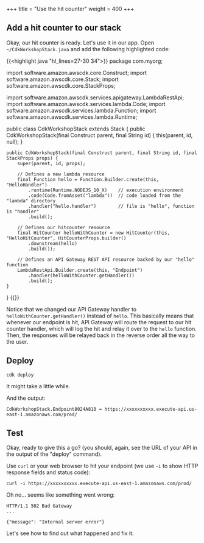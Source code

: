 +++
title = "Use the hit counter"
weight = 400
+++

## Add a hit counter to our stack

Okay, our hit counter is ready. Let's use it in our app. Open `~/CdkWorkshopStack.java` and add the following highlighted code:

{{<highlight java "hl_lines=27-30 34">}}
package com.myorg;

import software.amazon.awscdk.core.Construct;
import software.amazon.awscdk.core.Stack;
import software.amazon.awscdk.core.StackProps;

import software.amazon.awscdk.services.apigateway.LambdaRestApi;
import software.amazon.awscdk.services.lambda.Code;
import software.amazon.awscdk.services.lambda.Function;
import software.amazon.awscdk.services.lambda.Runtime;

public class CdkWorkshopStack extends Stack {
    public CdkWorkshopStack(final Construct parent, final String id) {
        this(parent, id, null);
    }

    public CdkWorkshopStack(final Construct parent, final String id, final StackProps props) {
        super(parent, id, props);

        // Defines a new lambda resource
        final Function hello = Function.Builder.create(this, "HelloHandler")
            .runtime(Runtime.NODEJS_10_X)    // execution environment
            .code(Code.fromAsset("lambda"))  // code loaded from the "lambda" directory
            .handler("hello.handler")        // file is "hello", function is "handler"
            .build();

        // Defines our hitcounter resource
        final HitCounter helloWithCounter = new HitCounter(this, "HelloHitCounter", HitCounterProps.builder()
            .downstream(hello)
            .build());

        // Defines an API Gateway REST API resource backed by our "hello" function
        LambdaRestApi.Builder.create(this, "Endpoint")
            .handler(helloWithCounter.getHandler())
            .build();
    }
}
{{</highlight>}}

Notice that we changed our API Gateway handler to `helloWithCounter.getHandler()`
instead of `hello`. This basically means that whenever our endpoint is hit, API
Gateway will route the request to our hit counter handler, which will log the
hit and relay it over to the `hello` function. Then, the responses will be
relayed back in the reverse order all the way to the user.

## Deploy

```
cdk deploy
```
It might take a little while.

And the output:

```
CdkWorkshopStack.Endpoint8024A810 = https://xxxxxxxxxx.execute-api.us-east-1.amazonaws.com/prod/
```

## Test

Okay, ready to give this a go? (you should, again, see the URL of your API in
the output of the "deploy" command).

Use `curl` or your web browser to hit your endpoint (we use `-i` to show HTTP
response fields and status code):

```
curl -i https://xxxxxxxxxx.execute-api.us-east-1.amazonaws.com/prod/
```

Oh no... seems like something went wrong:

```
HTTP/1.1 502 Bad Gateway
...

{"message": "Internal server error"}
```

Let's see how to find out what happened and fix it.
